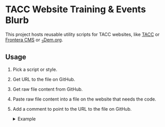 # TACC Website Training & Events Blurb

This project hosts reusable utility scripts for TACC websites, like [TACC](https://www.tacc.utexas.edu) or [Frontera CMS](https://frontera-portal.tacc.utexas.edu) or [<sub>3</sub>Dem.org](https://3dem.org/).

## Usage

1. Pick a script or style.
2. Get URL to the file on GitHub.
3. Get raw file content from GitHub.
4. Paste raw file content into a file on the website that needs the code.
5. Add a comment to point to the URL to the file on GitHub.

    <details><summary>Example</summary>

    ```
    /* SEE: https://github.com/TACC/tacc-web-utilities/blob/main/scripts/open-ext-link-new-tab.js */
    /* (code copied from this repo) */
    ````

    </details>

